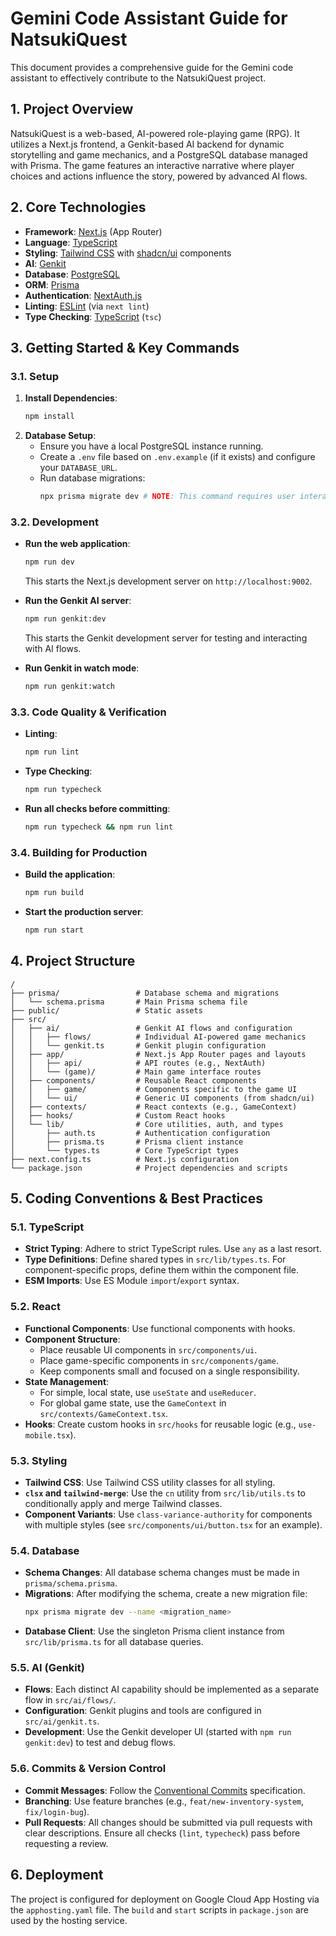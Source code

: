 # Gemini Code Assistant Guide for NatsukiQuest

This document provides a comprehensive guide for the Gemini code assistant to effectively contribute to the NatsukiQuest project.

## 1. Project Overview

NatsukiQuest is a web-based, AI-powered role-playing game (RPG). It utilizes a Next.js frontend, a Genkit-based AI backend for dynamic storytelling and game mechanics, and a PostgreSQL database managed with Prisma. The game features an interactive narrative where player choices and actions influence the story, powered by advanced AI flows.

## 2. Core Technologies

- **Framework**: [Next.js](https://nextjs.org/) (App Router)
- **Language**: [TypeScript](https://www.typescriptlang.org/)
- **Styling**: [Tailwind CSS](https://tailwindcss.com/) with [shadcn/ui](https://ui.shadcn.com/) components
- **AI**: [Genkit](https://firebase.google.com/docs/genkit)
- **Database**: [PostgreSQL](https://www.postgresql.org/)
- **ORM**: [Prisma](https://www.prisma.io/)
- **Authentication**: [NextAuth.js](https://next-auth.js.org/)
- **Linting**: [ESLint](https://eslint.org/) (via `next lint`)
- **Type Checking**: [TypeScript](https://www.typescriptlang.org/) (`tsc`)

## 3. Getting Started & Key Commands

### 3.1. Setup

1.  **Install Dependencies**:
    ```bash
    npm install
    ```
2.  **Database Setup**:
    - Ensure you have a local PostgreSQL instance running.
    - Create a `.env` file based on `.env.example` (if it exists) and configure your `DATABASE_URL`.
    - Run database migrations:
      ```bash
      npx prisma migrate dev # NOTE: This command requires user interaction and should be run manually.
      ```

### 3.2. Development

- **Run the web application**:
  ```bash
  npm run dev
  ```
  This starts the Next.js development server on `http://localhost:9002`.

- **Run the Genkit AI server**:
  ```bash
  npm run genkit:dev
  ```
  This starts the Genkit development server for testing and interacting with AI flows.

- **Run Genkit in watch mode**:
  ```bash
  npm run genkit:watch
  ```

### 3.3. Code Quality & Verification

- **Linting**:
  ```bash
  npm run lint
  ```
- **Type Checking**:
  ```bash
  npm run typecheck
  ```
- **Run all checks before committing**:
  ```bash
  npm run typecheck && npm run lint
  ```

### 3.4. Building for Production

- **Build the application**:
  ```bash
  npm run build
  ```
- **Start the production server**:
  ```bash
  npm run start
  ```

## 4. Project Structure

```
/
├── prisma/                 # Database schema and migrations
│   └── schema.prisma       # Main Prisma schema file
├── public/                 # Static assets
├── src/
│   ├── ai/                 # Genkit AI flows and configuration
│   │   ├── flows/          # Individual AI-powered game mechanics
│   │   └── genkit.ts       # Genkit plugin configuration
│   ├── app/                # Next.js App Router pages and layouts
│   │   ├── api/            # API routes (e.g., NextAuth)
│   │   └── (game)/         # Main game interface routes
│   ├── components/         # Reusable React components
│   │   ├── game/           # Components specific to the game UI
│   │   └── ui/             # Generic UI components (from shadcn/ui)
│   ├── contexts/           # React contexts (e.g., GameContext)
│   ├── hooks/              # Custom React hooks
│   └── lib/                # Core utilities, auth, and types
│       ├── auth.ts         # Authentication configuration
│       ├── prisma.ts       # Prisma client instance
│       └── types.ts        # Core TypeScript types
├── next.config.ts          # Next.js configuration
└── package.json            # Project dependencies and scripts
```

## 5. Coding Conventions & Best Practices

### 5.1. TypeScript

- **Strict Typing**: Adhere to strict TypeScript rules. Use `any` as a last resort.
- **Type Definitions**: Define shared types in `src/lib/types.ts`. For component-specific props, define them within the component file.
- **ESM Imports**: Use ES Module `import`/`export` syntax.

### 5.2. React

- **Functional Components**: Use functional components with hooks.
- **Component Structure**:
    - Place reusable UI components in `src/components/ui`.
    - Place game-specific components in `src/components/game`.
    - Keep components small and focused on a single responsibility.
- **State Management**:
    - For simple, local state, use `useState` and `useReducer`.
    - For global game state, use the `GameContext` in `src/contexts/GameContext.tsx`.
- **Hooks**: Create custom hooks in `src/hooks` for reusable logic (e.g., `use-mobile.tsx`).

### 5.3. Styling

- **Tailwind CSS**: Use Tailwind CSS utility classes for all styling.
- **`clsx` and `tailwind-merge`**: Use the `cn` utility from `src/lib/utils.ts` to conditionally apply and merge Tailwind classes.
- **Component Variants**: Use `class-variance-authority` for components with multiple styles (see `src/components/ui/button.tsx` for an example).

### 5.4. Database

- **Schema Changes**: All database schema changes must be made in `prisma/schema.prisma`.
- **Migrations**: After modifying the schema, create a new migration file:
  ```bash
  npx prisma migrate dev --name <migration_name>
  ```
- **Database Client**: Use the singleton Prisma client instance from `src/lib/prisma.ts` for all database queries.

### 5.5. AI (Genkit)

- **Flows**: Each distinct AI capability should be implemented as a separate flow in `src/ai/flows/`.
- **Configuration**: Genkit plugins and tools are configured in `src/ai/genkit.ts`.
- **Development**: Use the Genkit developer UI (started with `npm run genkit:dev`) to test and debug flows.

### 5.6. Commits & Version Control

- **Commit Messages**: Follow the [Conventional Commits](https://www.conventionalcommits.org/en/v1.0.0/) specification.
- **Branching**: Use feature branches (e.g., `feat/new-inventory-system`, `fix/login-bug`).
- **Pull Requests**: All changes should be submitted via pull requests with clear descriptions. Ensure all checks (`lint`, `typecheck`) pass before requesting a review.

## 6. Deployment

The project is configured for deployment on Google Cloud App Hosting via the `apphosting.yaml` file. The `build` and `start` scripts in `package.json` are used by the hosting service.
